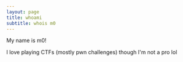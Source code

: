 ```yaml
---
layout: page
title: whoami
subtitle: whois m0
---
```


My name is m0!

I love playing CTFs (mostly pwn challenges) though I'm not a pro lol
